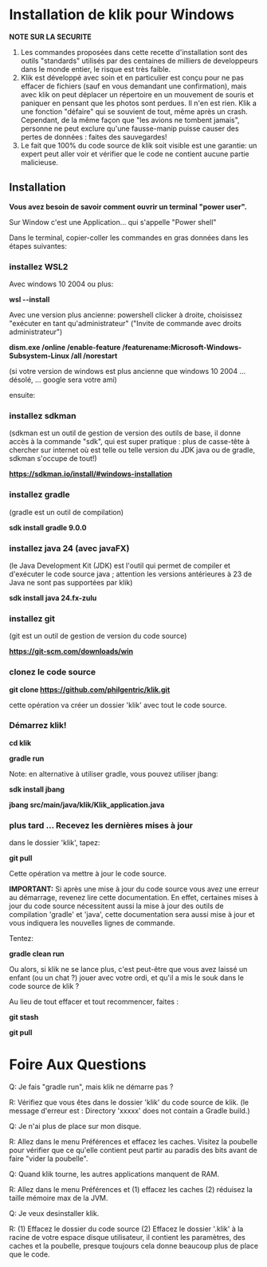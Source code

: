 # Installation de klik pour Windows

**NOTE SUR LA SECURITE** 

1. Les commandes proposées dans cette recette d'installation sont des outils "standards" utilisés par des centaines de milliers de developpeurs dans le monde entier, le risque est très faible.
2. Klik est développé avec soin et en particulier est conçu pour ne pas effacer de fichiers (sauf en vous demandant une confirmation), mais avec klik on peut déplacer un répertoire en un mouvement de souris et paniquer en pensant que les photos sont perdues. Il n'en est rien. Klik a une fonction "défaire" qui se souvient de tout, même après un crash. Cependant, de la même façon que "les avions ne tombent jamais", personne ne peut exclure qu'une fausse-manip puisse causer des pertes de données : faites des sauvegardes!
3. Le fait que 100% du code source de klik soit visible est une garantie: un expert peut aller voir et vérifier que le code ne contient aucune partie malicieuse.

## Installation

**Vous avez besoin de savoir comment ouvrir un terminal "power user".**

Sur Window c'est une Application... qui s'appelle "Power shell" 

Dans le terminal, copier-coller les commandes en gras données dans les étapes suivantes:

### installez WSL2

Avec windows 10 2004 ou plus:

**wsl --install**

Avec une version plus ancienne: powershell clicker à droite, choisissez "exécuter en tant qu'administrateur" ("Invite de commande avec droits administrateur")

**dism.exe /online /enable-feature /featurename:Microsoft-Windows-Subsystem-Linux /all /norestart**

(si votre version de windows est plus ancienne que windows 10 2004 ... désolé, ... google sera votre ami)

ensuite:

### installez sdkman

(sdkman est un outil de gestion de version des outils de base, il donne accès à la commande "sdk", qui est super pratique : plus de casse-tête à chercher sur internet où est telle ou telle version du JDK java ou de gradle, sdkman s'occupe de tout!)

**https://sdkman.io/install/#windows-installation**


### installez gradle

(gradle est un outil de compilation)

**sdk install gradle 9.0.0**

### installez java 24 (avec javaFX) 

(le Java Development Kit (JDK) est l'outil qui permet de compiler et d'exécuter le code source java ; attention les versions antérieures à 23 de Java ne sont pas supportées par klik)

**sdk install java 24.fx-zulu**

###  installez git

(git est un outil de gestion de version du code source)

**https://git-scm.com/downloads/win**

### clonez le code source

**git clone https://github.com/philgentric/klik.git**

cette opération va créer un dossier 'klik' avec tout le code source. 

### Démarrez klik!

**cd klik**

**gradle run**


Note: en alternative à utiliser gradle, vous pouvez utiliser jbang:

**sdk install jbang**

**jbang src/main/java/klik/Klik_application.java**

### plus tard ... Recevez les dernières mises à jour

dans le dossier 'klik', tapez:

**git pull**

Cette opération va mettre à jour le code source.

**IMPORTANT:**
Si après une mise à jour du code source vous avez une erreur au démarrage, revenez lire cette documentation. En effet, certaines mises à jour du code source nécessitent aussi la mise à jour des outils de compilation 'gradle' et 'java', cette documentation sera aussi mise à jour et vous indiquera les nouvelles lignes de commande.

Tentez:

**gradle clean run**

Ou alors, si klik ne se lance plus, c'est peut-être que vous avez laissé un enfant (ou un chat ?) jouer avec votre ordi, et qu'il a mis le souk dans le code source de klik ?

Au lieu de tout effacer et tout recommencer, faites :

**git stash**

**git pull**

# Foire Aux Questions

Q: Je fais "gradle run", mais klik ne démarre pas ?

R: Vérifiez que vous êtes dans le dossier 'klik' du code source de klik. (le message d'erreur est : Directory 'xxxxx' does not contain a Gradle build.)

Q: Je n'ai plus de place sur mon disque.

R: Allez dans le menu Préférences et effacez les caches. Visitez la poubelle pour vérifier que ce qu'elle contient peut partir au paradis des bits avant de faire "vider la poubelle".

Q: Quand klik tourne, les autres applications manquent de RAM.

R: Allez dans le menu Préférences et (1) effacez les caches (2) réduisez la taille mémoire max de la JVM. 

Q: Je veux desinstaller klik.

R: (1) Effacez le dossier du code source (2) Effacez le dossier '.klik' à la racine de votre espace disque utilisateur, il contient les paramètres, des caches et la poubelle, presque toujours cela donne beaucoup plus de place que le code.